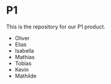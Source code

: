 # P1
This is the repository for our P1 product.

- Oliver 
- Elias
- Isabella 
- Mathias
- Tobias
- Kevin
- Mathilde